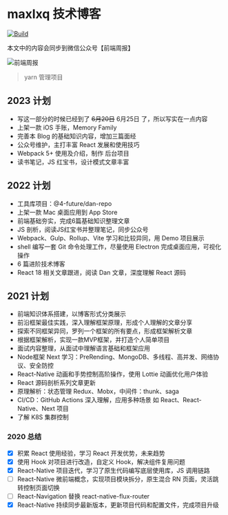 # maxlxq 技术博客

[![Build](https://img.shields.io/github/workflow/status/maxlxq/maxlxq.github.io/CI/master?color=brightgreen)](https://github.com/maxlxq/maxlxq.github.io/actions)

本文中的内容会同步到微信公众号【前端周报】

![前端周报](https://skr.oss-cn-beijing.aliyuncs.com/blog/search_qrcode_dan.png)

> yarn 管理项目

## 2023 计划
- 写这一部分的时候已经到了 <del>6月20日</del> 6月25日 了，所以写实在一点内容
- 上架一款 iOS 手账，Memory Family
- 完善本 Blog 的基础知识内容，增加三篇面经
- 公众号维护，主打丰富 React 发展和使用技巧
- Webpack 5+ 使用及介绍，制作 后台项目
- 读书笔记，JS 红宝书，设计模式文章丰富

## 2022 计划
- 工具库项目：@4-future/dan-repo
- 上架一款 Mac 桌面应用到 App Store
- 前端基础夯实，完成6篇基础知识整理文章
- JS 剖析，阅读JS红宝书并整理笔记，同步公众号
- Webpack、Gulp、Rollup、Vite 学习和比较异同，用 Demo 项目展示
- shell 编写一套 Git 命令处理工作，尽量使用 Electron 完成桌面应用，可视化操作
- 6 篇进阶技术博客
- React 18 相关文章跟进，阅读 Dan 文章，深度理解 React 源码

## 2021 计划
- 前端知识体系搭建，以博客形式分类展示
- 前沿框架最佳实践，深入理解框架原理，形成个人理解的文章分享
- 探索不同框架异同，罗列一个框架的所有要点，形成框架解析文章
- 根据框架解析，实现一款MVP框架，并打造个人简单项目
- 面试内容整理，从面试中理解语言基础和框架应用
- Node框架 Next 学习：PreRending、MongoDB、多线程、高并发、网络协议、安全防控
- React-Native 动画和手势控制高阶操作，使用 Lottie 动画优化用户体验
- React 源码剖析系列文章更新
- 原理解析：状态管理 Redux、Mobx，中间件：thunk、saga
- CI/CD：GitHub Actions 深入理解，应用多种场景 如 React、React-Native、Next 项目
- 了解 K8S 集群控制

### 2020 总结
- [x] 积累 React 使用经验，学习 React 开发优势，未来趋势
- [x] 使用 Hook 对项目进行改造，自定义 Hook，解决组件复用问题
- [x] React-Native 项目迭代，学习了原生代码编写底层使用库，JS 调用链路
- [ ] React-Native 微前端概念，实现项目模块拆分，原生混合 RN 页面，灵活跳转控制页面切换
- [ ] React-Navigation 替换 react-native-flux-router
- [x] React-Native 持续同步最新版本，更新项目代码和配置文件，完成项目升级
